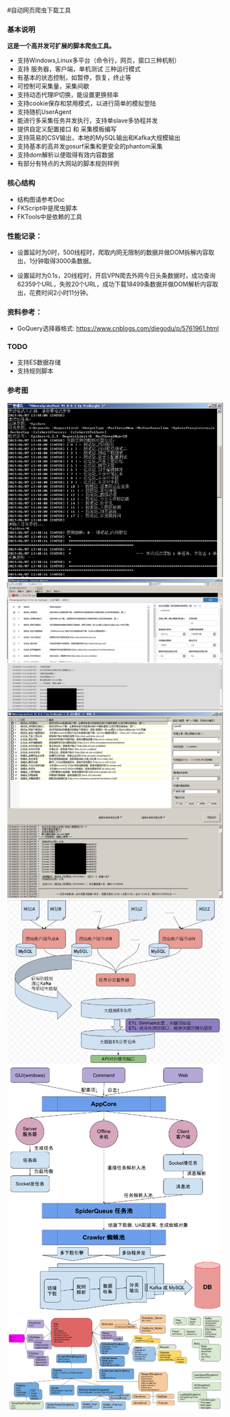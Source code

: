 #自动网页爬虫下载工具

### 基本说明

**这是一个高并发可扩展的脚本爬虫工具。**

- 支持Windows,Linux多平台（命令行，网页，窗口三种机制）
- 支持 服务器，客户端，单机测试 三种运行模式
- 有基本的状态控制，如暂停，恢复，终止等
- 可控制可采集量，采集间歇
- 支持动态代理IP切换，能设置更换频率
- 支持cookie保存和禁用模式，以进行简单的模拟登陆
- 支持随机UserAgent
- 能进行多采集任务并发执行，支持单slave多协程并发
- 提供自定义配置接口 和 采集模板编写
- 支持简易的CSV输出，本地的MySQL输出和Kafka大规模输出
- 支持基本的高并发gosurf采集和更安全的phantom采集
- 支持dom解析以便取得有效内容数据
- 有部分有特点的大网站的脚本规则样例

### 核心结构
- 结构图请参考Doc
- FKScript中是爬虫脚本
- FKTools中是依赖的工具


### 性能记录：

- 设置延时为0时，500线程时，爬取内网无限制的数据并做DOM拆解内容取出，1分钟取得3000条数据。

- 设置延时为0.1s，20线程时，开启VPN爬去外网今日头条数据时，成功查询62359个URL，失败20个URL，成功下载18499条数据并做DOM解析内容取出，花费时间2小时11分钟。

### 资料参考：

- GoQuery选择器格式: https://www.cnblogs.com/diegodu/p/5761961.html

### TODO

- 支持ES数据存储
- 支持规则脚本

### 参考图

![...](src/Doc/截图_Console.png)
![...](src/Doc/截图_Web.png)
![...](src/Doc/截图_GUI.png)
![...](src/Doc/全局框架.png)
![...](src/Doc/工作流程图.png)
![...](src/Doc/类结构图.png)